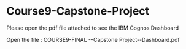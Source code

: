 # Course9-Capstone-Project
Please open the pdf file attached to see the IBM Cognos Dashboard

Open the file : COURSE9-FINAL --Capstone Project--Dashboard.pdf
